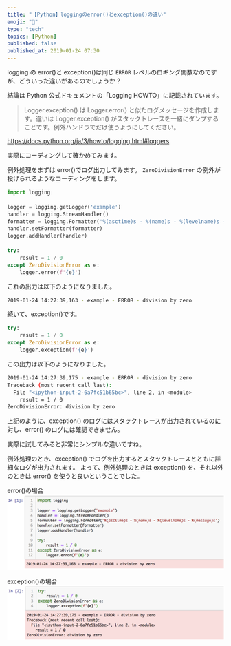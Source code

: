 ```yaml
---
title: "【Python】loggingのerror()とexception()の違い"
emoji: "🐍"
type: "tech"
topics: [Python]
published: false
published_at: 2019-01-24 07:30
---
```


logging の error()と exception()は同じ `ERROR` レベルのロギング関数なのですが、どういった違いがあるのでしょうか？

結論は Python 公式ドキュメントの「Logging HOWTO」に記載されています。

> Logger.exception() は Logger.error() と似たログメッセージを作成します。違いは Logger.exception() がスタックトレースを一緒にダンプすることです。例外ハンドラでだけ使うようにしてください。

https://docs.python.org/ja/3/howto/logging.html#loggers

実際にコーディングして確かめてみます。

例外処理をまずは error()でログ出力してみます。
`ZeroDivisionError` の例外が投げられるようなコーディングをします。

```python
import logging

logger = logging.getLogger('example')
handler = logging.StreamHandler()
formatter = logging.Formatter('%(asctime)s - %(name)s - %(levelname)s - %(message)s')
handler.setFormatter(formatter)
logger.addHandler(handler)

try:
    result = 1 / 0
except ZeroDivisionError as e:
    logger.error(f'{e}')
```

これの出力は以下のようになりました。

```sh
2019-01-24 14:27:39,163 - example - ERROR - division by zero
```

続いて、exception()です。

```python
try:
    result = 1 / 0
except ZeroDivisionError as e:
    logger.exception(f'{e}')
```

この出力は以下のようになりました。

```sh
2019-01-24 14:27:39,175 - example - ERROR - division by zero
Traceback (most recent call last):
  File "<ipython-input-2-6a7fc51b65bc>", line 2, in <module>
    result = 1 / 0
ZeroDivisionError: division by zero
```

上記のように、exception() のログにはスタックトレースが出力されているのに対し、error() のログには確認できません。

実際に試してみると非常にシンプルな違いですね。

例外処理のとき、exception() でログを出力するとスタックトレースとともに詳細なログが出力されます。
よって、例外処理のときは exception() を、それ以外のときは error() を使うと良いということでした。

error()の場合
![image](/images/hatena/20190124145333.png)

exception()の場合
![image](/images/hatena/20190124145402.png)
